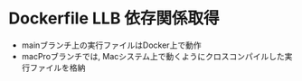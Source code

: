 # Dockerfile LLB 依存関係取得
- mainブランチ上の実行ファイルはDocker上で動作
- macProブランチでは, Macシステム上で動くようにクロスコンパイルした実行ファイルを格納

